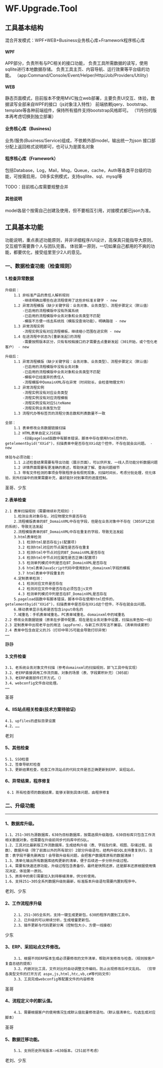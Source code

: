 # WF.Upgrade.Tool
## 工具基本结构
混合开发模式：WPF+WEB+Business业务核心库+Framework程序核心库

#### WPF
APP部分，负责所有与PC相关的接口功能，
负责工具所需数据的读写，使用sqllite进行本地数据存储。
负责工具主页、内容导航、运行效果等平台级的功能。
（app:Command/Console/Event/Helper/Http/Job/Providers/Utility）

#### WEB
静态页面模式，目前版本不使用MVC独立web部署，主要负责UI交互、体验，数据读写全部来自WPF的接口（js对象注入特性）
前端依赖jqery、bootstrap、template等各种前端组件，保持所有插件支持bootstrap风格即可。
（11月份的版本再考虑切换到独立部署）

#### 业务核心库（Business）
业务/服务(Business/Service)组成，不依赖外部model，输出统一为json
接口部分配上返回格式说明即可，也可认为是匿名对象

#### 程序核心库（Framework）
包括Database，Log，Mail，Msg，Queue，cache，Auth等各类平台级的功能，可按需启用，
DB多实例模式，支持sqllite、sql、mysql等

TODO：目前核心库需要规整合并

#### 其他说明
model各层个按需自己创建及使用，但不要相互引用，对接模式都已json为准。


## 工具基本功能
功能说明，重点表述功能原则，并非详细程序/UI设计，高保真只能指导大原则，交互细节需要靠个人与团队完善。
体验第一原则，一切如果自己都用的不爽的功能，都要优化，接受组里至少2人的意见。

### 一、数据检查功能（检查规则）

#### 1.检查异常数据
    升级前：
        1.1 非标准产品的责任人解析规则
            -继续明确出哪些在途流程使用了这些非标准关键字 - new
        1.2 异常流程模版（缺少关键字段：业务对象、业务类型）、流程步骤定义（默认值）
            -已启用的流程模版中没有所属系统
            -已启用的流程模版中业务对象和业务类型不匹配
            -模版不方便一线去系统找（模版没查询功能），明确路径 - new
        1.3 异常流程实例
            -流程实例没有对应流程模板，继续缩小范围在途实例 - new
        1.4 在途流程中状态为[重新发起]的流程   
            -需要按照版本区分，只有有校稿接口的才需要去点重新发起（301开始，或个性化老客户） - new

    升级后：
        1.1 异常流程模版（缺少关键字段：业务对象、业务类型）、流程步骤定义（默认值）
            -已启用的流程模版中没有业务对象
            -已启用的流程模版中业务对象和业务类型不匹配
            -模板中已经废弃的责任人
            -流程模版中DomainXML存在异常（时间较长，会检查物理文件）
        1.2 异常流程实例
            -流程实例没有对应业务类型
            -流程实例没有对应流程模板
            -流程实例没有对应SiteName
            -流程实例业务类型为空
        1.3 流程代办等标签页的流程分类总数和列表数量不一致

    全部：
        1.1 表单修改业务数据链接扫描
        1.2 HTML表单自定义JS扫描
            -扫描pageload函数中有脚本错误，脚本中存在使用html控件的，getelementbyid("XXid")，扫描表单中是否存在XXid这个控件，不存在就会出问题。 - new

    体验与必须功能：
        1.1 上述检查结果需要有导出功能（展示页面），可以供开发、一线人员功能分析数据问题
        1.2 详情界面需要有更准确的表述，帮助快速了解、查询问题细节
        1.3 带有文件检测的事项会导致程序会有假死现象，扫描时间长，考虑分批处理，优化体验，另外扫描中的效果需要补充，最好能针对到事项的进度控制。

圣哥、少东    
    

#### 2.表单检查
    2.1 表单扫描规则（需要继续补充规则）: 
        1.检测业务对象存在，对应物理文件是否存在
        2.流程模版表单的BT_DomainXML中存在字段，但是在业务对象中不存在（305SP1之前的系统），导致无法发起
        2.流程模版表单的BT_DomainXML中存在重复的字段，导致无法发起
        3.html表单检测
          3.1 检测html是否存在js(配置项)
          3.2 检测html对应的节点属性是否存在重复
          3.3 检测html中节点对应的BT_DomainXML是否存在
          3.4 检测html中节点对应属性是否正确(配置项)
          3.5 检测单列模式中列是否在BT_DomainXML是否存在
          3.6 html表单JavaScript代码中使用到bt_domainxml字段的模板
          3.7 html表单中字段重复的
        4.定制表单检测：
          4.1 检测对应文件是否存在
          4.2 检测对应文件中是否存在必须包含js文件
          4.3 检测单列模式中列是否在BT_DomainXML是否存在 
        5.pageload函数中有脚本错误，脚本中存在使用html控件的，getelementbyid("XXid")，扫描表单中是否存在XXid这个控件，不存在就会出问题。
        6.移动表单显示名称是否包含input命名的      
        7.域重名：手机表单域重名，PC表单域重名，domainxml中的域重名
    2.2 修改业务数据链接（原来在步骤中配置，现在是在业务对象中设置，扫描出来告知一线）
    2.3 定制表单中出现老平台的用法（appForm），与新工作流写法不兼容。（清单持续累积）
    2.4 表单中包含自定义的JS（打印中带JS可能会导致打印异常）
    ……

静静

#### 3.文件检查
    3.1、老系统业务对象文件扫描（参考domainxml的扫描规则，郭飞工具中有实现）
    3.2、老ERP直接调用工作流页面、对象的场景（表、字段累积补充）（305前）
    3.3、老ERP桌面部件打开方式。（）
    3.4、webconfig文件自动处理。
    ……
圣哥

#### 4、IIS站点相关检查(技术方案待验证)
    4.1、upfiles的虚拟目录设置
    4.2、……
老刘


#### 5、其他检查
    5.1、SSO检查
    5.2、签章导航栏检查    
    5.3、更新结果检查，检查工作流站点的代码文件是否正确更新到ERP、采招站点。

#### 6、异常结果，程序修复
     6.1 所有检查项的数据结果，能够关联到具体问题，由程序修复

### 二、升级功能
- - - 

#### 1、数据库升级。
    1.1、251~305为源数据库，630为目标数据库，按需选择升级路径。630目标库只包含工作流相关数据对象，但需要在升级前同步代码库中的SQL。
    1.2、工具对比最新版工作流数据库，生成结构升级（表、字段及约束、视图、存储过程、函数）、数据升级（除了前面以外的所有部分）2部分升级语句，结构升级SQL支持重复执行。注意：表字段不要先删再加！会导致升级有问题，会把客户数据库原有的数据清掉！
    1.3、清单化输出所有数据库结构更新的清单，便于后续进一步分析升级过程。        
    1.4、需要有快速还原功能，升级过程包含表备份，最终是快照还原，还是脚本还原根据使用情况决定，体验第一原则。
    1.5、原库中的索引需要加入到待移植清单，供分析使用。        
    1.6、支持251~305全系列数据升级到最新，标准版本升级语句需要内置到程序中。
    
        
老刘、少东

#### 2、工作流程序升级
        2.1、251~305全系列，支持一键生成更新包，630的程序内置到工具中。        
        2.2、已升级的可以继续分析，生成增量更新包。        
        2.3、插件更新与代码更新分离（控制包大小，方便一线接收）
少东

#### 3、ERP、采招站点文件修改。
        3.1、根据不同ERP版本生成必须要修改的文件清单，帮助开发修改与检查。（规则按客户复盘总结的提炼）        
        3.2、内嵌对比工具，文件对比时自动调整文件编码，防止出现修改后中文乱码。 （穷举各类型文件的打开方式 aspx,js,html,htc,vb,c#等代码文件）       
        3.3、工具完成webconfig等配置文件的内容修改
圣哥

#### 4、流程定义中的默认值。
        4.1、需要根据客户的使用情况生成默认值批量修改语句。（默认值清单化，勾选生成对应脚本）

圣哥
#### 5、数据迁移功能。
        5.1、支持历史所有版本->630版本。（251前不考虑）
老刘、少东

